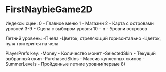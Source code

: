 # FirstNaybieGame2D

Индексы сцен:
0 - Главное меню
1 - Магазин
2 - Карта с островами уровней
3-9 - Сцена с выбором уровня
10 - n - Уровни островов

Летний уровень:
-Пчела
-Цветок, стреляющий горизонтально
-Цветок, пуля тригерится на чела


PlayerPrefs key:
-Money - Количество монет
-SelectedSkin - Текущий выбранный скин
-PurchasedSkins - Массив купленных скинов
-SummerLevels - Пройденные летние уровни(первые 8)
